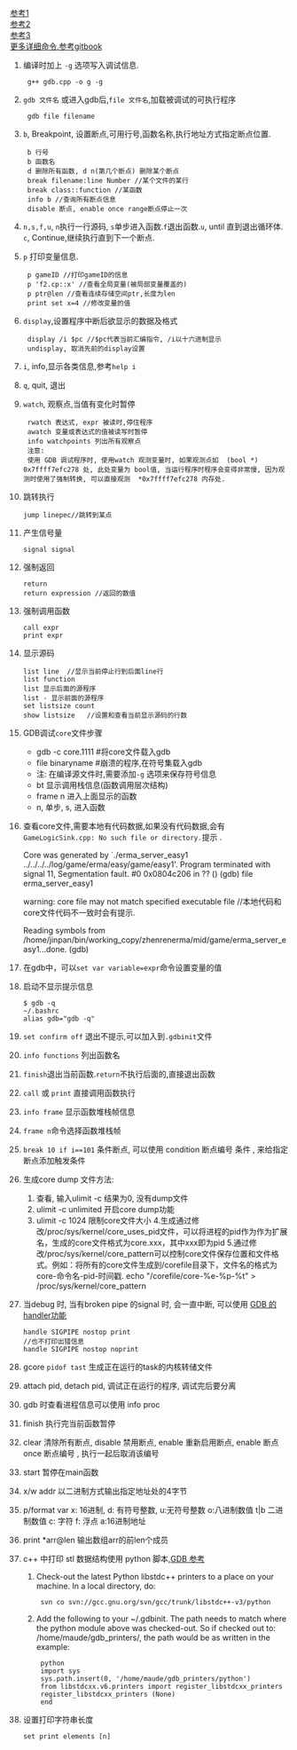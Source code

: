 [参考1](http://www.cnblogs.com/ggjucheng/archive/2011/12/14/2288004.html#_Toc311658074)  
[参考2](http://blog.csdn.net/haoel/article/details/2879)  
[参考3](http://www.programlife.net/gdb-manual.html)  
[更多详细命令,参考gitbook](https://wizardforcel.gitbooks.io/100-gdb-tips/content/add-copy-inferiors.html)

1. 编译时加上 `-g` 选项写入调试信息.

		g++ gdb.cpp -o g -g

2. `gdb 文件名` 或进入gdb后,`file 文件名`,加载被调试的可执行程序

		gdb file filename


3. `b`, Breakpoint, 设置断点,可用行号,函数名称,执行地址方式指定断点位置.

		b 行号
 		b 函数名
		d 删除所有函数, d n(第几个断点) 删除某个断点
		break filename:line Number //某个文件的某行
		break class::function //某函数
		info b //查询所有断点信息
		disable 断点, enable once range断点停止一次

4. `n,s,f,u`, `n`执行一行源码, `s`单步进入函数.`f`退出函数.`u`, until 直到退出循环体. `c`, Continue,继续执行直到下一个断点.
5. `p` 打印变量信息.

		p gameID //打印gameID的信息
		p 'f2.cp::x' //查看全局变量(被局部变量覆盖的)
		p ptr@len //查看连续存储空间ptr,长度为len
		print set x=4 //修改变量的值

6. `display`,设置程序中断后欲显示的数据及格式

		display /i $pc //$pc代表当前汇编指令, /i以十六进制显示
		undisplay, 取消先前的display设置

7. `i`, info,显示各类信息,参考`help i`
8. `q`, quit, 退出 
9. `watch`, 观察点,当值有变化时暂停

		rwatch 表达式, expr 被读时,停住程序
		awatch 变量或表达式的值被读写时暂停
		info watchpoints 列出所有观察点
        注意:
        使用 GDB 调试程序时, 使用watch 观测变量时, 如果观测点如  (bool *) 0x7ffff7efc278 处, 此处变量为 bool值, 当运行程序时程序会变得非常慢, 因为观测时使用了强制转换, 可以直接观测  *0x7ffff7efc278 内存处.

10. 跳转执行

		jump linepec//跳转到某点
11. 产生信号量
		
		signal signal

12. 强制返回

		return 
		return expression //返回的数值

13. 强制调用函数

		call expr
		print expr

14. 显示源码

		list line  //显示当前停止行到后面line行
		list function
		list 显示后面的源程序
		list - 显示前面的源程序
		set listsize count
		show listsize   //设置和查看当前显示源码的行数

15. GDB调试`core`文件步骤
	- gdb -c core.1111 #将core文件载入gdb
	- file binaryname  #崩溃的程序,在符号集载入gdb
	- 注: 在编译源文件时,需要添加`-g` 选项来保存符号信息
	- bt 显示调用栈信息(函数调用层次结构)
	- frame n 进入上面显示的函数
	- n, 单步, s, 进入函数

16.  查看core文件,需要本地有代码数据,如果没有代码数据,会有`GameLogicSink.cpp: No such file or directory.`提示 .

		
		Core was generated by `./erma_server_easy1 ../../../../log/game/erma/easy/game/easy1'.
		Program terminated with signal 11, Segmentation fault.
		#0  0x0804c206 in ?? ()
		(gdb) file erma_server_easy1
 
		warning: core file may not match specified executable file //本地代码和core文件代码不一致时会有提示.

		Reading symbols from /home/jinpan/bin/working_copy/zhenrenerma/mid/game/erma_server_easy1...done.
		(gdb) 
	
17. 在gdb中，可以`set var variable=expr`命令设置变量的值
18. 启动不显示提示信息

		$ gdb -q
		~/.bashrc
		alias gdb="gdb -q"
19. `set confirm off` 退出不提示,可以加入到`.gdbinit`文件
20. `info functions` 列出函数名
21. `finish`退出当前函数.`return`不执行后面的,直接退出函数
22. `call` 或 `print` 直接调用函数执行
23. `info frame` 显示函数堆栈帧信息
24. `frame n`命令选择函数堆栈帧
25. `break 10 if i==101` 条件断点, 可以使用 condition 断点编号 条件 , 来给指定断点添加触发条件
26. 生成core dump 文件方法:
    1. 查看, 输入ulimit -c 结果为0, 没有dump文件
    2. ulimit -c unlimited 开启core dump功能
    3. ulimit -c 1024 限制core文件大小
    4.生成通过修改/proc/sys/kernel/core_uses_pid文件，可以将进程的pid作为作为扩展名，生成的core文件格式为core.xxx，其中xxx即为pid
    5.通过修改/proc/sys/kernel/core_pattern可以控制core文件保存位置和文件格式。例如：将所有的core文件生成到/corefile目录下，文件名的格式为core-命令名-pid-时间戳. echo "/corefile/core-%e-%p-%t" > /proc/sys/kernel/core_pattern
    
27. 当debug 时, 当有broken pipe 的signal 时, 会一直中断, 可以使用  [GDB 的handler功能](http://blog.csdn.net/tanqiuwei/article/details/39521611)
        
        handle SIGPIPE nostop print
        //也不打印出错信息
        handle SIGPIPE nostop noprint
        
28. gcore `pidof tast` 生成正在运行的task的内核转储文件
29. attach pid, detach pid, 调试正在运行的程序, 调试完后要分离
30. gdb 时查看进程信息可以使用 info proc
31. finish 执行完当前函数暂停
32. clear 清除所有断点, disable 禁用断点, enable 重新启用断点, enable 断点 once 断点编号 , 执行一起后取消该编号
33. start 暂停在main函数
34. x/w addr 以二进制方式输出指定地址处的4字节
35. p/format var x: 16进制, d: 有符号整数, u:无符号整数 o:八进制数值 t|b 二进制数值  c: 字符 f: 浮点 a:16进制地址
36. print *arr@len 输出数组arr的前len个成员
37. c++ 中打印  stl 数据结构使用 python 脚本,[GDB 参考](https://sourceware.org/gdb/wiki/STLSupport)
	
	1. Check-out the latest Python libstdc++ printers to a place on your machine. In a local directory, do:


			svn co svn://gcc.gnu.org/svn/gcc/trunk/libstdc++-v3/python

	2. Add the following to your ~/.gdbinit. The path needs to match where the python module above was checked-out. So if checked out to: /home/maude/gdb_printers/, the path would be as written in the example:
	
			python
			import sys
			sys.path.insert(0, '/home/maude/gdb_printers/python')
			from libstdcxx.v6.printers import register_libstdcxx_printers
			register_libstdcxx_printers (None)
			end
			
38. 设置打印字符串长度

		set print elements [n] 
